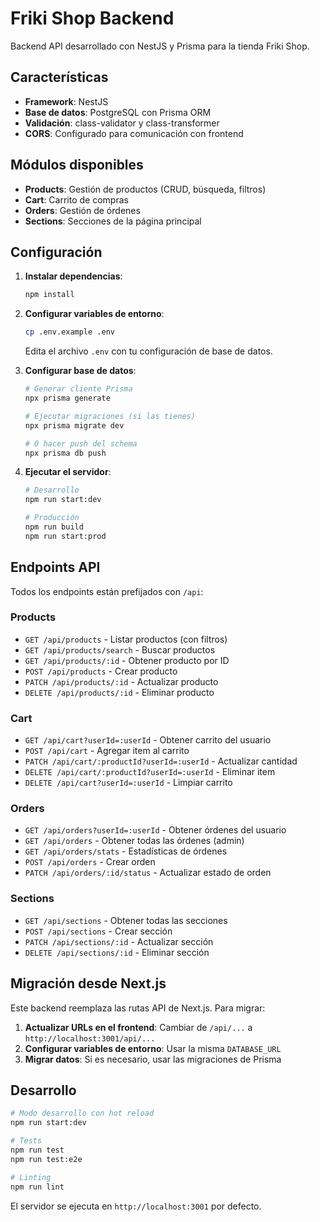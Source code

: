 # Friki Shop Backend

Backend API desarrollado con NestJS y Prisma para la tienda Friki Shop.

## Características

- **Framework**: NestJS
- **Base de datos**: PostgreSQL con Prisma ORM
- **Validación**: class-validator y class-transformer
- **CORS**: Configurado para comunicación con frontend

## Módulos disponibles

- **Products**: Gestión de productos (CRUD, búsqueda, filtros)
- **Cart**: Carrito de compras
- **Orders**: Gestión de órdenes
- **Sections**: Secciones de la página principal

## Configuración

1. **Instalar dependencias**:
   ```bash
   npm install
   ```

2. **Configurar variables de entorno**:
   ```bash
   cp .env.example .env
   ```
   Edita el archivo `.env` con tu configuración de base de datos.

3. **Configurar base de datos**:
   ```bash
   # Generar cliente Prisma
   npx prisma generate
   
   # Ejecutar migraciones (si las tienes)
   npx prisma migrate dev
   
   # O hacer push del schema
   npx prisma db push
   ```

4. **Ejecutar el servidor**:
   ```bash
   # Desarrollo
   npm run start:dev
   
   # Producción
   npm run build
   npm run start:prod
   ```

## Endpoints API

Todos los endpoints están prefijados con `/api`:

### Products
- `GET /api/products` - Listar productos (con filtros)
- `GET /api/products/search` - Buscar productos
- `GET /api/products/:id` - Obtener producto por ID
- `POST /api/products` - Crear producto
- `PATCH /api/products/:id` - Actualizar producto
- `DELETE /api/products/:id` - Eliminar producto

### Cart
- `GET /api/cart?userId=:userId` - Obtener carrito del usuario
- `POST /api/cart` - Agregar item al carrito
- `PATCH /api/cart/:productId?userId=:userId` - Actualizar cantidad
- `DELETE /api/cart/:productId?userId=:userId` - Eliminar item
- `DELETE /api/cart?userId=:userId` - Limpiar carrito

### Orders
- `GET /api/orders?userId=:userId` - Obtener órdenes del usuario
- `GET /api/orders` - Obtener todas las órdenes (admin)
- `GET /api/orders/stats` - Estadísticas de órdenes
- `POST /api/orders` - Crear orden
- `PATCH /api/orders/:id/status` - Actualizar estado de orden

### Sections
- `GET /api/sections` - Obtener todas las secciones
- `POST /api/sections` - Crear sección
- `PATCH /api/sections/:id` - Actualizar sección
- `DELETE /api/sections/:id` - Eliminar sección

## Migración desde Next.js

Este backend reemplaza las rutas API de Next.js. Para migrar:

1. **Actualizar URLs en el frontend**: Cambiar de `/api/...` a `http://localhost:3001/api/...`
2. **Configurar variables de entorno**: Usar la misma `DATABASE_URL`
3. **Migrar datos**: Si es necesario, usar las migraciones de Prisma

## Desarrollo

```bash
# Modo desarrollo con hot reload
npm run start:dev

# Tests
npm run test
npm run test:e2e

# Linting
npm run lint
```

El servidor se ejecuta en `http://localhost:3001` por defecto.